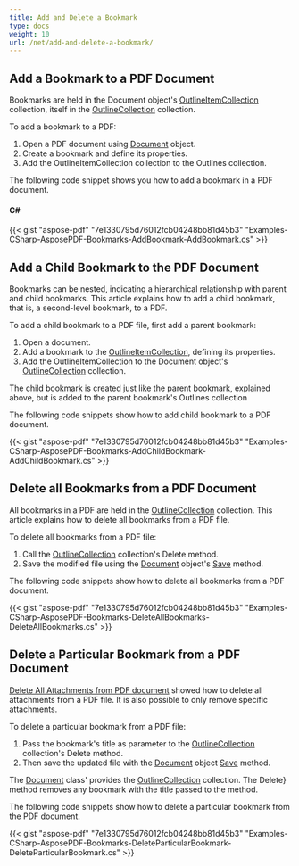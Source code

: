 ```yaml
---
title: Add and Delete a Bookmark
type: docs
weight: 10
url: /net/add-and-delete-a-bookmark/
---
```


## **Add a Bookmark to a PDF Document**
Bookmarks are held in the Document object's [OutlineItemCollection](https://apireference.aspose.com/net/pdf/aspose.pdf/outlineitemcollection) collection, itself in the [OutlineCollection](https://apireference.aspose.com/net/pdf/aspose.pdf/outlinecollection) collection.

To add a bookmark to a PDF:

1. Open a PDF document using [Document](https://apireference.aspose.com/net/pdf/aspose.pdf/document) object.
1. Create a bookmark and define its properties.
1. Add the OutlineItemCollection collection to the Outlines collection.

The following code snippet shows you how to add a bookmark in a PDF document.
#### **C#**
{{< gist "aspose-pdf" "7e1330795d76012fcb04248bb81d45b3" "Examples-CSharp-AsposePDF-Bookmarks-AddBookmark-AddBookmark.cs" >}}
## **Add a Child Bookmark to the PDF Document**
Bookmarks can be nested, indicating a hierarchical relationship with parent and child bookmarks. This article explains how to add a child bookmark, that is, a second-level bookmark, to a PDF.

To add a child bookmark to a PDF file, first add a parent bookmark:

1. Open a document.
1. Add a bookmark to the [OutlineItemCollection](https://apireference.aspose.com/net/pdf/aspose.pdf/outlineitemcollection), defining its properties.
1. Add the OutlineItemCollection to the Document object's [OutlineCollection](https://apireference.aspose.com/net/pdf/aspose.pdf/outlinecollection) collection.

The child bookmark is created just like the parent bookmark, explained above, but is added to the parent bookmark's Outlines collection

The following code snippets show how to add child bookmark to a PDF document.

{{< gist "aspose-pdf" "7e1330795d76012fcb04248bb81d45b3" "Examples-CSharp-AsposePDF-Bookmarks-AddChildBookmark-AddChildBookmark.cs" >}}
## **Delete all Bookmarks from a PDF Document**
All bookmarks in a PDF are held in the [OutlineCollection](https://apireference.aspose.com/net/pdf/aspose.pdf/outlinecollection) collection. This article explains how to delete all bookmarks from a PDF file.

To delete all bookmarks from a PDF file:

1. Call the [OutlineCollection](https://apireference.aspose.com/net/pdf/aspose.pdf/outlinecollection) collection's Delete method.
1. Save the modified file using the [Document](https://apireference.aspose.com/net/pdf/aspose.pdf/document) object's [Save](https://apireference.aspose.com/net/pdf/aspose.pdf.document/save/methods/4) method.

The following code snippets show how to delete all bookmarks from a PDF document.

{{< gist "aspose-pdf" "7e1330795d76012fcb04248bb81d45b3" "Examples-CSharp-AsposePDF-Bookmarks-DeleteAllBookmarks-DeleteAllBookmarks.cs" >}}
## **Delete a Particular Bookmark from a PDF Document**
[Delete All Attachments from PDF document](https://docs.aspose.com/pdf/net/working-with-attachments/) showed how to delete all attachments from a PDF file. It is also possible to only remove specific attachments.

To delete a particular bookmark from a PDF file:

1. Pass the bookmark's title as parameter to the [OutlineCollection](https://apireference.aspose.com/net/pdf/aspose.pdf/outlinecollection) collection's Delete method.
1. Then save the updated file with the [Document](https://apireference.aspose.com/net/pdf/aspose.pdf/document) object [Save](https://apireference.aspose.com/net/pdf/aspose.pdf.document/save/methods/4) method.

The [Document](https://apireference.aspose.com/net/pdf/aspose.pdf/document) class' provides the [OutlineCollection](https://apireference.aspose.com/net/pdf/aspose.pdf/outlinecollection) collection. The Delete} method removes any bookmark with the title passed to the method.

The following code snippets show how to delete a particular bookmark from the PDF document.

{{< gist "aspose-pdf" "7e1330795d76012fcb04248bb81d45b3" "Examples-CSharp-AsposePDF-Bookmarks-DeleteParticularBookmark-DeleteParticularBookmark.cs" >}}
